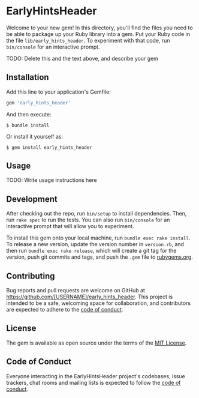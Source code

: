 # EarlyHintsHeader

Welcome to your new gem! In this directory, you'll find the files you need to be able to package up your Ruby library into a gem. Put your Ruby code in the file `lib/early_hints_header`. To experiment with that code, run `bin/console` for an interactive prompt.

TODO: Delete this and the text above, and describe your gem

## Installation

Add this line to your application's Gemfile:

```ruby
gem 'early_hints_header'
```

And then execute:

    $ bundle install

Or install it yourself as:

    $ gem install early_hints_header

## Usage

TODO: Write usage instructions here

## Development

After checking out the repo, run `bin/setup` to install dependencies. Then, run `rake spec` to run the tests. You can also run `bin/console` for an interactive prompt that will allow you to experiment.

To install this gem onto your local machine, run `bundle exec rake install`. To release a new version, update the version number in `version.rb`, and then run `bundle exec rake release`, which will create a git tag for the version, push git commits and tags, and push the `.gem` file to [rubygems.org](https://rubygems.org).

## Contributing

Bug reports and pull requests are welcome on GitHub at https://github.com/[USERNAME]/early_hints_header. This project is intended to be a safe, welcoming space for collaboration, and contributors are expected to adhere to the [code of conduct](https://github.com/[USERNAME]/early_hints_header/blob/master/CODE_OF_CONDUCT.md).


## License

The gem is available as open source under the terms of the [MIT License](https://opensource.org/licenses/MIT).

## Code of Conduct

Everyone interacting in the EarlyHintsHeader project's codebases, issue trackers, chat rooms and mailing lists is expected to follow the [code of conduct](https://github.com/[USERNAME]/early_hints_header/blob/master/CODE_OF_CONDUCT.md).
